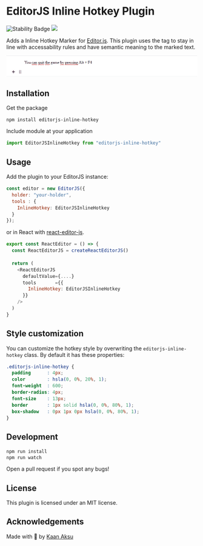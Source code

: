 # EditorJS Inline Hotkey Plugin

![Stability Badge](https://img.shields.io/badge/stability-stable-green.svg)
![](https://badgen.net/badge/Editor.js/v2.0/blue)

Adds a Inline Hotkey Marker for [Editor.js](https://editorjs.io). This plugin uses the [<kbd></kbd>](https://developer.mozilla.org/en-US/docs/Web/HTML/Element/kbd) tag to stay in line with accessability rules and have semantic meaning to the marked text.

![](assets/demo.gif)

## Installation

Get the package

```shell
npm install editorjs-inline-hotkey
```

Include module at your application

```javascript
import EditorJSInlineHotkey from "editorjs-inline-hotkey"
```

## Usage
Add the plugin to your EditorJS instance:

```javascript
const editor = new EditorJS({
  holder: "your-holder",
  tools : {
    InlineHotkey: EditorJSInlineHotkey
  }
});
```

or in React with [react-editor-js](https://github.com/Jungwoo-An/react-editor-js).

```javascript
export const ReactEditor = () => {
  const ReactEditorJS = createReactEditorJS()

  return (
    <ReactEditorJS
      defaultValue={....}
      tools       ={{
        InlineHotkey: EditorJSInlineHotkey
      }}
    />
  )
}
```


## Style customization
You can customize the hotkey style by overwriting the `editorjs-inline-hotkey` class. By default it has these properties:

```css
.editorjs-inline-hotkey {
  padding      : 4px;
  color        : hsla(0, 0%, 20%, 1);
  font-weight  : 600;
  border-radius: 4px;
  font-size    : 13px;
  border       : 1px solid hsla(0, 0%, 80%, 1);
  box-shadow   : 0px 1px 0px hsla(0, 0%, 80%, 1);
}
```

## Development

```shell
npm run install
npm run watch
```

Open a pull request if you spot any bugs!

## License

This plugin is licensed under an MIT license.

## Acknowledgements

Made with 💛 by [Kaan Aksu](https://github.com/Stuhl)